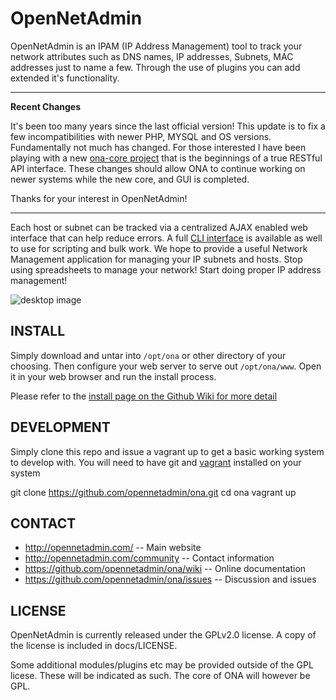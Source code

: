 OpenNetAdmin
============

OpenNetAdmin is an IPAM (IP Address Management) tool to track your
network attributes such as DNS names, IP addresses, Subnets, MAC addresses
just to name a few.  Through the use of plugins you can add extended it's
functionality.

---
**Recent Changes**

It's been too many years since the last official version! This update is to fix a few incompatibilities with newer PHP, MYSQL and OS versions. Fundamentally not much has changed.  For those interested I have been playing with a new [ona-core project](https://github.com/opennetadmin/ona-core) that is the beginnings of a true RESTful API interface. These changes should allow ONA to continue working on newer systems while the new core, and GUI is completed.

Thanks for your interest in OpenNetAdmin!

---

Each host or subnet can be tracked via a centralized AJAX enabled web interface
that can help reduce errors. A full [CLI interface](https://github.com/opennetadmin/dcm) is available
as well to use for scripting and bulk work. We hope to provide a useful
Network Management application for managing your IP subnets and hosts.
Stop using spreadsheets to manage your network! Start doing proper IP
address management!

![desktop image](https://github.com/opennetadmin/ona/wiki/images/desktop.png)

INSTALL
-------

Simply download and untar into `/opt/ona` or other directory of your choosing.  Then configure
your web server to serve out `/opt/ona/www`.  Open it in your web browser and run the install process.

Please refer to the [install page on the Github Wiki for more detail](https://github.com/opennetadmin/ona/wiki/Install)

DEVELOPMENT
-----------
Simply clone this repo and issue a vagrant up to get a basic working system to develop with.
You will need to have git and [vagrant](https://vagrantup.com) installed on your system

   git clone https://github.com/opennetadmin/ona.git
   cd ona
   vagrant up


CONTACT
-------
  * http://opennetadmin.com/		-- Main website
  * http://opennetadmin.com/community	-- Contact information
  * https://github.com/opennetadmin/ona/wiki -- Online documentation
  * https://github.com/opennetadmin/ona/issues -- Discussion and issues

LICENSE
-------
OpenNetAdmin is currently released under the GPLv2.0 license. A copy of the
license is included in docs/LICENSE.

Some additional modules/plugins etc may be provided outside of the GPL
licese. These will be indicated as such. The core of ONA will however be GPL.
